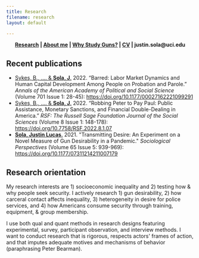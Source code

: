 ```yaml
---
title: Research
filename: research
layout: default

---
```


<head>
  <link rel="shortcut icon" href="favicon.ico?v=BGAqyRPREE">
  <link rel="apple-touch-icon" sizes="180x180" href="icons/apple-touch-icon.png?v=BGAqyRPREE">
  <link rel="icon" type="image/png" sizes="32x32" href="icons/favicon-32x32.png?v=BGAqyRPREE">
  <link rel="icon" type="image/png" sizes="16x16" href="icons/favicon-16x16.png?v=BGAqyRPREE">
  <link rel="manifest" href="icons/site.webmanifest?v=BGAqyRPREE">
  <link rel="mask-icon" href="icons/safari-pinned-tab.svg?v=BGAqyRPREE" color="#5bbad5">
  <meta name="msapplication-TileColor" content="#da532c">
  <meta name="theme-color" content="#ffffff">
</head>

<p align="center">
  <b>
    <a href="./">Research</a> | 
    <a href="./about_me">About me</a> | 
    <a href="./gun_research_origins">Why Study Guns?</a> | 
    <a href="./files/2023.03.27_CV_Sola.pdf">CV</a> | 
    justin.sola@uci.edu
  </b>
  <br>
</p>

## Recent publications

- <a href="https://doi.org/10.1177/00027162221099291">Sykes, B., …. & **Sola, J**.</a> 2022. “Barred: Labor Market Dynamics and Human Capital Development Among People on Probation and Parole.” *Annals of the American Academy of Political and Social Science* (Volume 701 Issue 1: 28-45): https://doi.org/10.1177/00027162221099291
- <a href="https://doi.org/10.7758/RSF.2022.8.1.07">Sykes, B., …. & **Sola, J**.</a> 2022. “Robbing Peter to Pay Paul: Public Assistance, Monetary Sanctions, and Financial Double-Dealing in America.” *RSF: The Russell Sage Foundation Journal of the Social Sciences* (Volume 8 Issue 1: 148-178): https://doi.org/10.7758/RSF.2022.8.1.07
- <a href="https://doi.org/10.1177/07311214211007179">**Sola, Justin Lucas**.</a> 2021. "Transmitting Desire: An Experiment on a Novel Measure of Gun Desirability in a Pandemic." *Sociological Perspectives* (Volume 65 Issue 5: 939-969): https://doi.org/10.1177/07311214211007179

## Research orientation

My research interests are 1) socioeconomic inequality and 2) testing how & why people seek security. I actively research 1) gun desirability, 2) how carceral contact affects inequality, 3) heterogeneity in desire for police services, and 4) how Americans consume security through training, equipment, & group membership.

I use both qual and quant methods in research designs featuring experimental, survey, participant observation, and interview methods. I want to conduct research that is rigorous, respects actors' frames of action, and that imputes adequate motives and mechanisms of behavior (paraphrasing Peter Bearman).
